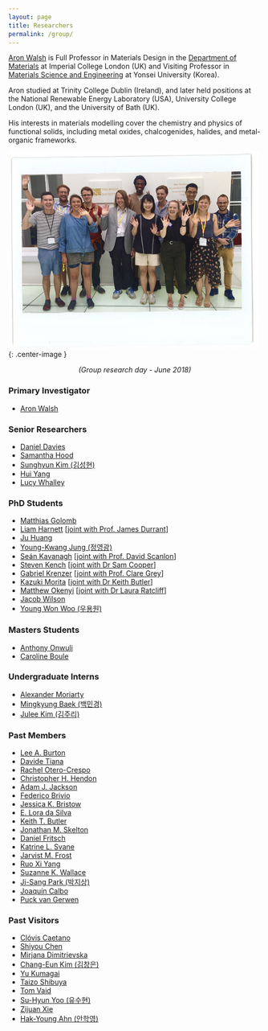 ```yaml
---
layout: page
title: Researchers 
permalink: /group/
---
```


[Aron Walsh](http://www.imperial.ac.uk/people/a.walsh) is Full Professor in Materials Design in the [Department of Materials](https://www.imperial.ac.uk/engineering/departments/materials) at Imperial College London (UK) and Visiting Professor in [Materials Science and Engineering](http://mse.yonsei.ac.kr/eng/) at Yonsei University (Korea).

Aron studied at Trinity College Dublin (Ireland), and later held positions at the National Renewable Energy Laboratory (USA), University College London (UK), and the University of Bath (UK).

His interests in materials modelling cover the chemistry and physics of functional solids, including 
metal oxides, chalcogenides, halides, and metal-organic frameworks. 

![](/assets/groupday_2018.jpg){: .center-image }
*<center>(Group research day - June 2018)</center>*

### Primary Investigator
- [Aron Walsh](https://scholar.google.co.uk/citations?user=Ktvn91gAAAAJ&hl=en)

### Senior Researchers
- [Daniel Davies](https://scholar.google.co.uk/citations?user=XD-sA1MAAAAJ&hl=en)
- [Samantha Hood](https://scholar.google.co.uk/citations?user=1I0WjV8AAAAJ&hl=en&oi=ao)
- [Sunghyun Kim (김성현)](https://scholar.google.co.uk/citations?user=v438vEAAAAAJ&hl=en)
- [Hui Yang](https://www.london-nano.com/our-people/%5Bfield_people_section-raw%5D/hui-yang)
- [Lucy Whalley](https://scholar.google.co.uk/citations?user=NPOWlz0AAAAJ&hl=en)

### PhD Students
- [Matthias Golomb](https://scholar.google.co.uk/citations?hl=en&user=aVhvoHsAAAAJ)
- [Liam Harnett](https://www.imperial.ac.uk/plastic-electronics-cdt) [[joint with Prof. James Durrant](http://scholar.google.co.uk/citations?user=3ICEKgUAAAAJ&hl=en)]
- [Ju Huang](https://www.chinesescholarshipcouncil.com)
- [Young-Kwang Jung (정영광)](https://scholar.google.co.kr/citations?user=gKwOFtUAAAAJ&hl=en)
- [Seán Kavanagh](http://cdt-acm.org) [[joint with Prof. David Scanlon](https://scholar.google.co.uk/citations?user=gSPYUMAAAAAJ&hl=en&oi=ao)]
- [Steven Kench](http://www.imperial.ac.uk/design-engineering/) [[joint with Dr Sam Cooper](http://scholar.google.co.uk/citations?user=WrXP3Q8AAAAJ&hl=en)]
- [Gabriel Krenzer](https://faraday.ac.uk) [[joint with Prof. Clare Grey](https://scholar.google.co.uk/citations?hl=en&user=Wf1qvlgAAAAJ)]
- [Kazuki Morita](http://www.imperial.ac.uk/theory-and-simulation-of-materials) [[joint with Dr Keith Butler](https://scholar.google.co.uk/citations?user=eruLmgUAAAAJ&hl=en&oi=ao)]
- [Matthew Okenyi](http://www.imperial.ac.uk/theory-and-simulation-of-materials) [[joint with Dr Laura Ratcliff](https://scholar.google.co.uk/citations?hl=en&user=A1rK_5UAAAAJ)]
- [Jacob Wilson](https://www.imperial.ac.uk/materials)
- [Young Won Woo (우용원)](http://mse.yonsei.ac.kr/eng/)

### Masters Students
- [Anthony Onwuli](https://www.imperial.ac.uk/materials)
- [Caroline Boule](https://www.imperial.ac.uk/materials)

### Undergraduate Interns  
- [Alexander Moriarty](https://www.imperial.ac.uk/materials)
- [Mingkyung Baek (백민경)](http://mse.yonsei.ac.kr) 
- [Julee Kim (김주리)](http://mse.yonsei.ac.kr)

### Past Members
- [Lee A. Burton](https://scholar.google.co.uk/citations?user=fEp-jzkAAAAJ&hl=en)
- [Davide Tiana](https://scholar.google.co.uk/citations?user=4VjMg_cAAAAJ&hl=en)
- [Rachel Otero-Crespo](https://scholar.google.co.uk/citations?user=WQ2GSygAAAAJ&hl=en)
- [Christopher H. Hendon](https://scholar.google.co.uk/citations?user=k1erO3EAAAAJ&hl=en)
- [Adam J. Jackson](https://scholar.google.co.uk/citations?user=0aWeSroAAAAJ&hl=en)
- [Federico Brivio](https://scholar.google.co.uk/citations?user=epCA0qoAAAAJ&hl=en)
- [Jessica K. Bristow](https://scholar.google.co.uk/citations?user=wP_frhsAAAAJ&hl=en)
- [E. Lora da Silva](https://scholar.google.co.uk/citations?user=VqvhWVoAAAAJ&hl=en)
- [Keith T. Butler](https://scholar.google.co.uk/citations?user=eruLmgUAAAAJ&hl=en)
- [Jonathan M. Skelton](https://scholar.google.co.uk/citations?user=FAK4WzwAAAAJ&hl=en)
- [Daniel Fritsch](https://scholar.google.co.uk/citations?user=5ul21mQAAAAJ&hl=en&oi=ao)
- [Katrine L. Svane](https://scholar.google.co.uk/citations?user=1x7ZtTEAAAAJ&hl=en)
- [Jarvist M. Frost](https://scholar.google.co.uk/citations?user=qNlfsFEAAAAJ&hl=en)
- [Ruo Xi Yang](https://scholar.google.co.uk/citations?user=Il_KFS8AAAAJ&hl=en)
- [Suzanne K. Wallace](https://scholar.google.co.uk/citations?user=sZ6ZWoAAAAAJ&hl=en)
- [Ji-Sang Park (박지상)](https://scholar.google.co.uk/citations?user=ZCmm3y8AAAAJ&hl=en&oi=ao)
- [Joaquín Calbo](https://scholar.google.co.uk/citations?user=wzmgqIoAAAAJ&hl=en&oi=ao)
- [Puck van Gerwen](http://www.imperial.ac.uk/theory-and-simulation-of-materials)

### Past Visitors
- [Clóvis Caetano](http://www.bv.fapesp.br/pt/pesquisador/34209/clovis-caetano/)
- [Shiyou Chen](https://scholar.google.co.uk/citations?user=ZGmDGb0AAAAJ&hl=en)
- [Mirjana Dimitrievska](https://scholar.google.co.uk/citations?user=ytV8eIQAAAAJ&hl=en)
- [Chang-Eun Kim (김창은)](https://scholar.google.co.uk/citations?user=20AziH8AAAAJ&hl=en)
- [Yu Kumagai](https://scholar.google.co.uk/citations?user=xST4MSEAAAAJ&hl=en&oi=ao)
- [Taizo Shibuya](https://scholar.google.com/citations?user=CGWpbEwAAAAJ&hl=ja)
- [Tom Vaid](https://scholar.google.com/citations?user=c_2f970AAAAJ&hl=en)
- [Su-Hyun Yoo (유수현)](https://scholar.google.co.uk/citations?user=VhIOTvcAAAAJ&hl=en)
- [Zijuan Xie](https://scholar.google.co.uk/citations?user=YXVgU-IAAAAJ&hl=en&oi=ao) 
- [Hak-Young Ahn (안학영)](https://scholar.google.com/citations?user=IbEaXXEAAAAJ&hl=ko)
